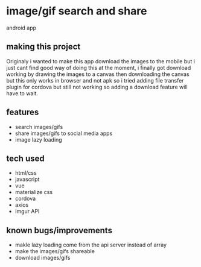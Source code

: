 # image/gif search and share
 android app

## making this project

Originaly i wanted to make this app download the images to the mobile but i just cant find good way of doing this at the moment, i finally got download working by drawing the images to a canvas then downloading the canvas but this only works in browser and not apk so
i tried adding file transfer plugin for cordova but still not working so adding a download feature will have to wait.


## features

- search images/gifs
- share images/gifs to social media apps
- image lazy loading


## tech used

 - html/css
 - javascript
 - vue
 - materialize css
 - cordova
 - axios
 - imgur API
 
 ## known bugs/improvements
 
 - makle lazy loading come from the api server instead of array
 - make the images/gifs shareable
 - download images/gifs
 
